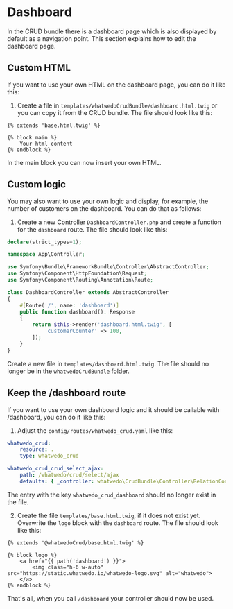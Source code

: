 # Dashboard

In the CRUD bundle there is a dashboard page which is also displayed by default as a navigation point. This section explains how to edit the dashboard page.

## Custom HTML
If you want to use your own HTML on the dashboard page, you can do it like this:
1. Create a file in `templates/whatwedoCrudBundle/dashboard.html.twig` or you can copy it from the CRUD bundle.
   The file should look like this:

```twig
{% extends 'base.html.twig' %}

{% block main %}
    Your html content
{% endblock %}
```

In the main block you can now insert your own HTML.

## Custom logic

You may also want to use your own logic and display, for example, the number of customers on the dashboard. You can do that as follows:
1. Create a new Controller `DashboardController.php` and create a function for the `dashboard` route. The file should look like this:

```php
declare(strict_types=1);

namespace App\Controller;

use Symfony\Bundle\FrameworkBundle\Controller\AbstractController;
use Symfony\Component\HttpFoundation\Request;
use Symfony\Component\Routing\Annotation\Route;

class DashboardController extends AbstractController
{
    #[Route('/', name: 'dashboard')]
    public function dashboard(): Response
    {
        return $this->render('dashboard.html.twig', [
            'customerCounter' => 100,
        ]);
    }
}
```

Create a new file in `templates/dashboard.html.twig`. The file should no longer be in the `whatwedoCrudBundle` folder.

## Keep the /dashboard route
If you want to use your own dashboard logic and it should be callable with /dashboard, you can do it like this:
1. Adjust the `config/routes/whatwedo_crud.yaml` like this:

```yaml
whatwedo_crud:
    resource: .
    type: whatwedo_crud

whatwedo_crud_crud_select_ajax:
    path: /whatwedo/crud/select/ajax
    defaults: { _controller: whatwedo\CrudBundle\Controller\RelationController::ajaxAction }
```

The entry with the key `whatwedo_crud_dashboard` should no longer exist in the file.

2. Create the file `templates/base.html.twig`, if it does not exist yet. Overwrite the `logo` block with the `dashboard` route.
   The file should look like this:

```twig
{% extends '@whatwedoCrud/base.html.twig' %}

{% block logo %}
    <a href="{{ path('dashboard') }}">
        <img class="h-6 w-auto" src="https://static.whatwedo.io/whatwedo-logo.svg" alt="whatwedo">
    </a>
{% endblock %}
```
That's all, when you call `/dashboard` your controller should now be used.
